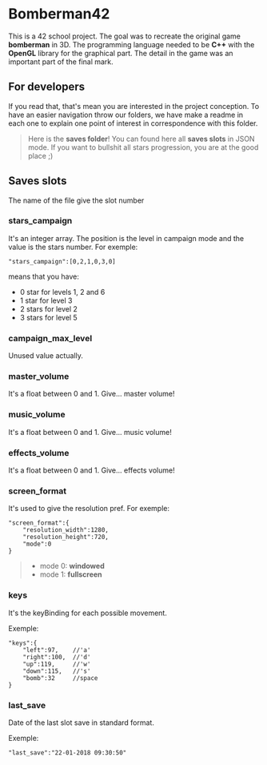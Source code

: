 # Bomberman42

This is a 42 school project. The goal was to recreate the original game **bomberman** in 3D. The programming language needed to be **C++** with the **OpenGL** library for the graphical part. The detail in the game was an important part of the final mark.

## For developers

If you read that, that's mean you are interested in the project conception. To have an easier navigation throw our folders, we have make a readme in each one to explain one point of interest in correspondence with this folder.

> Here is the **saves folder**! You can found here all **saves slots** in JSON mode. If you want to bullshit all stars progression, you are at the good place ;)


## Saves slots
The name of the file give the slot number
### stars_campaign
It's an integer array. The position is the level in campaign mode and the value is the stars number. For exemple:
```
"stars_campaign":[0,2,1,0,3,0]
```
means that you have:
 - 0 star for levels 1, 2 and 6
 - 1 star for level 3
 - 2 stars for level 2
 - 3 stars for level 5
### campaign_max_level
Unused value actually.
### master_volume
It's a float between 0 and 1. Give... master volume!
### music_volume
It's a float between 0 and 1. Give... music volume!
### effects_volume
It's a float between 0 and 1. Give... effects volume!
### screen_format
It's used to give the resolution pref. For exemple:
```
"screen_format":{
	"resolution_width":1280,
	"resolution_height":720,
	"mode":0
}
```
> - mode 0: **windowed**
> - mode 1: **fullscreen**
### keys
It's the keyBinding for each possible movement.

Exemple:
```
"keys":{
	"left":97,    //'a'
	"right":100,  //'d'
	"up":119,     //'w'
	"down":115,   //'s'
	"bomb":32	  //space
}
```
### last_save
Date of the last slot save in standard format.

Exemple:
```
"last_save":"22-01-2018 09:30:50"
```